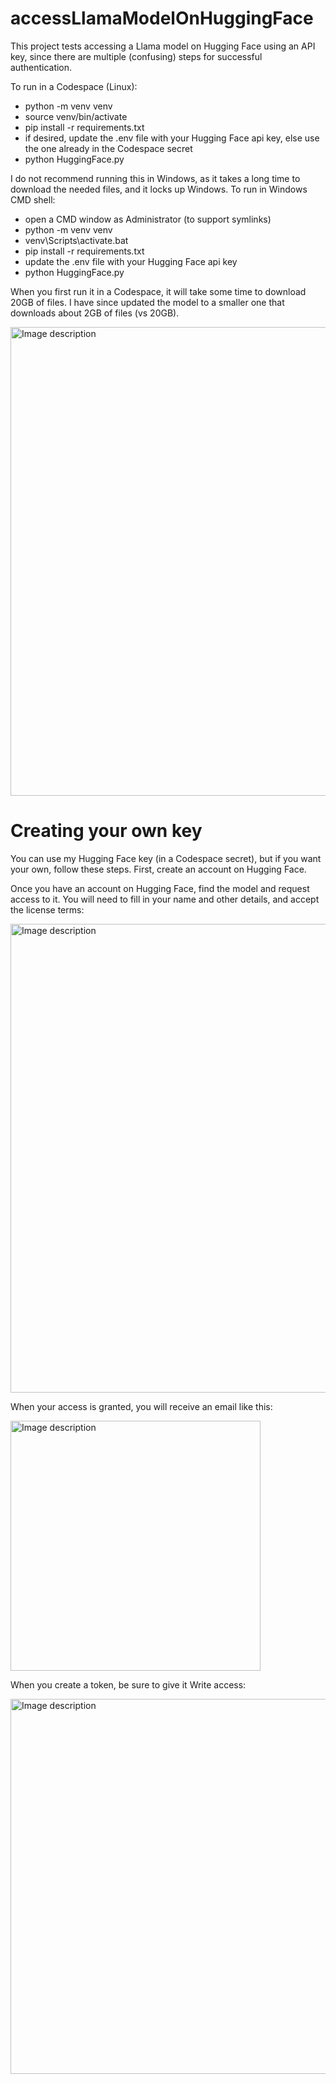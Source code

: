 # accessLlamaModelOnHuggingFace
This project tests accessing a Llama model on Hugging Face using an API key, since there are multiple (confusing) steps for successful authentication.

To run in a Codespace (Linux):
* python -m venv venv
* source venv/bin/activate
* pip install -r requirements.txt
* if desired, update the .env file with your Hugging Face api key, else use the one already in the Codespace secret
* python HuggingFace.py

I do not recommend running this in Windows, as it takes a long time to download the needed files, and it locks up Windows.
To run in Windows CMD shell:
* open a CMD window as Administrator (to support symlinks)
* python -m venv venv
* venv\Scripts\activate.bat
* pip install -r requirements.txt
* update the .env file with your Hugging Face api key
* python HuggingFace.py

When you first run it in a Codespace, it will take some time to download 20GB of files. I have since updated the model to a smaller one that downloads about 2GB of files (vs 20GB).

<img src="https://github.com/user-attachments/assets/a0074f76-e163-4176-915f-a8ad753736f3" alt="Image description" width="750">

# Creating your own key
You can use my Hugging Face key (in a Codespace secret), but if you want your own, follow these steps.  First, create an account on Hugging Face.

Once you have an account on Hugging Face, find the model and request access to it.  You will need to fill in your name and other details, and accept the license terms:

<img src="https://github.com/user-attachments/assets/8e228964-a577-4b13-a780-dd4ddddf7f28" alt="Image description" width="750">

When your access is granted, you will receive an email like this:

<img src="https://github.com/user-attachments/assets/df9eba9c-6d0b-4187-8dc3-a57864666f7d" alt="Image description" width="400">

When you create a token, be sure to give it Write access:

<img src="https://github.com/user-attachments/assets/6a241066-d029-477a-8880-f80965ce4365" alt="Image description" width="600">


